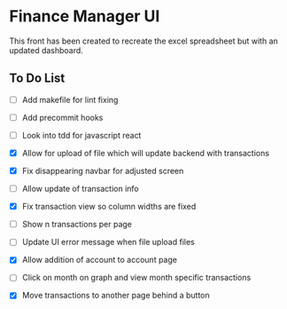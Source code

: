 # Finance Manager UI

This front has been created to recreate the excel spreadsheet but with an updated dashboard.

## To Do List
- [ ] Add makefile for lint fixing 
- [ ] Add precommit hooks
- [ ] Look into tdd for javascript react
- [x] Allow for upload of file which will update backend with transactions
- [x] Fix disappearing navbar for adjusted screen
- [ ] Allow update of transaction info
- [x] Fix transaction view so column widths are fixed
- [ ] Show n transactions per page
- [ ] Update UI error message when file upload files
- [x] Allow addition of account to account page
- [ ] Click on month on graph and view month specific transactions
- [x] Move transactions to another page behind a button

